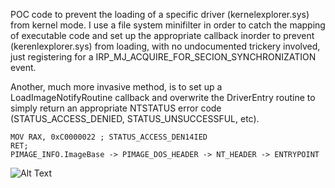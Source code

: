 

POC code to prevent the loading of a specific driver (kernelexplorer.sys) from kernel mode.
I use a file system minifilter in order to catch the mapping of executable code and set up 
the appropriate callback inorder to prevent (kerenlexplorer.sys) from loading, with no undocumented
trickery involved, just registering for a IRP_MJ_ACQUIRE_FOR_SECION_SYNCHRONIZATION  event.

Another, much more invasive method, is to set up a LoadImageNotifyRoutine callback and 
overwrite the DriverEntry routine to simply return an appropriate NTSTATUS error code 
(STATUS_ACCESS_DENIED, STATUS_UNSUCCESSFUL, etc).
	
	MOV RAX, 0xC0000022 ; STATUS_ACCESS_DEN14IED
	RET;
	PIMAGE_INFO.ImageBase -> PIMAGE_DOS_HEADER -> NT_HEADER -> ENTRYPOINT
	

![Alt Text](demo.gif)

